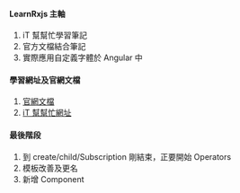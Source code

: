#### LearnRxjs 主軸

1. iT 幫幫忙學習筆記
2. 官方文檔結合筆記
3. 實際應用自定義字體於 Angular 中

#### 學習網址及官網文檔

1. [官網文檔](https://www.learnrxjs.io/)
2. [iT 幫幫忙網址](https://ithelp.ithome.com.tw/articles/10187043)

#### 最後階段

1. 到 create/child/Subscription 剛結束，正要開始 Operators
2. 模板改善及更名
3. 新增 Component
